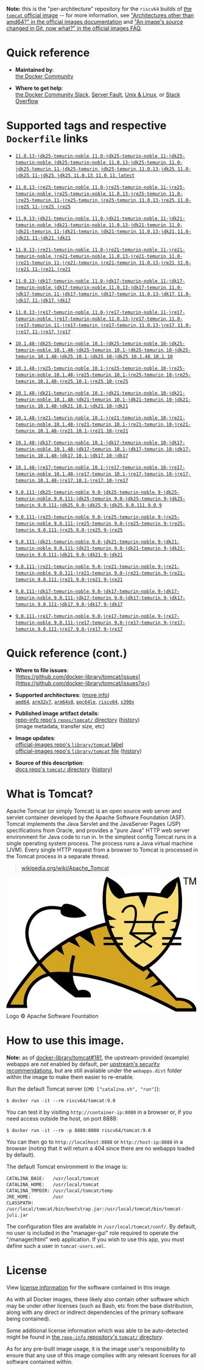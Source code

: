 <!--

********************************************************************************

WARNING:

    DO NOT EDIT "tomcat/README.md"

    IT IS AUTO-GENERATED

    (from the other files in "tomcat/" combined with a set of templates)

********************************************************************************

-->

**Note:** this is the "per-architecture" repository for the `riscv64` builds of [the `tomcat` official image](https://hub.docker.com/_/tomcat) -- for more information, see ["Architectures other than amd64?" in the official images documentation](https://github.com/docker-library/official-images#architectures-other-than-amd64) and ["An image's source changed in Git, now what?" in the official images FAQ](https://github.com/docker-library/faq#an-images-source-changed-in-git-now-what).

# Quick reference

-	**Maintained by**:  
	[the Docker Community](https://github.com/docker-library/tomcat)

-	**Where to get help**:  
	[the Docker Community Slack](https://dockr.ly/comm-slack), [Server Fault](https://serverfault.com/help/on-topic), [Unix & Linux](https://unix.stackexchange.com/help/on-topic), or [Stack Overflow](https://stackoverflow.com/help/on-topic)

# Supported tags and respective `Dockerfile` links

-	[`11.0.13-jdk25-temurin-noble`, `11.0-jdk25-temurin-noble`, `11-jdk25-temurin-noble`, `jdk25-temurin-noble`, `11.0.13-jdk25-temurin`, `11.0-jdk25-temurin`, `11-jdk25-temurin`, `jdk25-temurin`, `11.0.13-jdk25`, `11.0-jdk25`, `11-jdk25`, `jdk25`, `11.0.13`, `11.0`, `11`, `latest`](https://github.com/docker-library/tomcat/blob/1ecfffb225b58096cf8b93aed73fa25c2320d99c/11.0/jdk25/temurin-noble/Dockerfile)

-	[`11.0.13-jre25-temurin-noble`, `11.0-jre25-temurin-noble`, `11-jre25-temurin-noble`, `jre25-temurin-noble`, `11.0.13-jre25-temurin`, `11.0-jre25-temurin`, `11-jre25-temurin`, `jre25-temurin`, `11.0.13-jre25`, `11.0-jre25`, `11-jre25`, `jre25`](https://github.com/docker-library/tomcat/blob/1ecfffb225b58096cf8b93aed73fa25c2320d99c/11.0/jre25/temurin-noble/Dockerfile)

-	[`11.0.13-jdk21-temurin-noble`, `11.0-jdk21-temurin-noble`, `11-jdk21-temurin-noble`, `jdk21-temurin-noble`, `11.0.13-jdk21-temurin`, `11.0-jdk21-temurin`, `11-jdk21-temurin`, `jdk21-temurin`, `11.0.13-jdk21`, `11.0-jdk21`, `11-jdk21`, `jdk21`](https://github.com/docker-library/tomcat/blob/1ecfffb225b58096cf8b93aed73fa25c2320d99c/11.0/jdk21/temurin-noble/Dockerfile)

-	[`11.0.13-jre21-temurin-noble`, `11.0-jre21-temurin-noble`, `11-jre21-temurin-noble`, `jre21-temurin-noble`, `11.0.13-jre21-temurin`, `11.0-jre21-temurin`, `11-jre21-temurin`, `jre21-temurin`, `11.0.13-jre21`, `11.0-jre21`, `11-jre21`, `jre21`](https://github.com/docker-library/tomcat/blob/1ecfffb225b58096cf8b93aed73fa25c2320d99c/11.0/jre21/temurin-noble/Dockerfile)

-	[`11.0.13-jdk17-temurin-noble`, `11.0-jdk17-temurin-noble`, `11-jdk17-temurin-noble`, `jdk17-temurin-noble`, `11.0.13-jdk17-temurin`, `11.0-jdk17-temurin`, `11-jdk17-temurin`, `jdk17-temurin`, `11.0.13-jdk17`, `11.0-jdk17`, `11-jdk17`, `jdk17`](https://github.com/docker-library/tomcat/blob/1ecfffb225b58096cf8b93aed73fa25c2320d99c/11.0/jdk17/temurin-noble/Dockerfile)

-	[`11.0.13-jre17-temurin-noble`, `11.0-jre17-temurin-noble`, `11-jre17-temurin-noble`, `jre17-temurin-noble`, `11.0.13-jre17-temurin`, `11.0-jre17-temurin`, `11-jre17-temurin`, `jre17-temurin`, `11.0.13-jre17`, `11.0-jre17`, `11-jre17`, `jre17`](https://github.com/docker-library/tomcat/blob/1ecfffb225b58096cf8b93aed73fa25c2320d99c/11.0/jre17/temurin-noble/Dockerfile)

-	[`10.1.48-jdk25-temurin-noble`, `10.1-jdk25-temurin-noble`, `10-jdk25-temurin-noble`, `10.1.48-jdk25-temurin`, `10.1-jdk25-temurin`, `10-jdk25-temurin`, `10.1.48-jdk25`, `10.1-jdk25`, `10-jdk25`, `10.1.48`, `10.1`, `10`](https://github.com/docker-library/tomcat/blob/480e55f6c958e717cc9aa8923cffa4fa3d362133/10.1/jdk25/temurin-noble/Dockerfile)

-	[`10.1.48-jre25-temurin-noble`, `10.1-jre25-temurin-noble`, `10-jre25-temurin-noble`, `10.1.48-jre25-temurin`, `10.1-jre25-temurin`, `10-jre25-temurin`, `10.1.48-jre25`, `10.1-jre25`, `10-jre25`](https://github.com/docker-library/tomcat/blob/480e55f6c958e717cc9aa8923cffa4fa3d362133/10.1/jre25/temurin-noble/Dockerfile)

-	[`10.1.48-jdk21-temurin-noble`, `10.1-jdk21-temurin-noble`, `10-jdk21-temurin-noble`, `10.1.48-jdk21-temurin`, `10.1-jdk21-temurin`, `10-jdk21-temurin`, `10.1.48-jdk21`, `10.1-jdk21`, `10-jdk21`](https://github.com/docker-library/tomcat/blob/480e55f6c958e717cc9aa8923cffa4fa3d362133/10.1/jdk21/temurin-noble/Dockerfile)

-	[`10.1.48-jre21-temurin-noble`, `10.1-jre21-temurin-noble`, `10-jre21-temurin-noble`, `10.1.48-jre21-temurin`, `10.1-jre21-temurin`, `10-jre21-temurin`, `10.1.48-jre21`, `10.1-jre21`, `10-jre21`](https://github.com/docker-library/tomcat/blob/480e55f6c958e717cc9aa8923cffa4fa3d362133/10.1/jre21/temurin-noble/Dockerfile)

-	[`10.1.48-jdk17-temurin-noble`, `10.1-jdk17-temurin-noble`, `10-jdk17-temurin-noble`, `10.1.48-jdk17-temurin`, `10.1-jdk17-temurin`, `10-jdk17-temurin`, `10.1.48-jdk17`, `10.1-jdk17`, `10-jdk17`](https://github.com/docker-library/tomcat/blob/480e55f6c958e717cc9aa8923cffa4fa3d362133/10.1/jdk17/temurin-noble/Dockerfile)

-	[`10.1.48-jre17-temurin-noble`, `10.1-jre17-temurin-noble`, `10-jre17-temurin-noble`, `10.1.48-jre17-temurin`, `10.1-jre17-temurin`, `10-jre17-temurin`, `10.1.48-jre17`, `10.1-jre17`, `10-jre17`](https://github.com/docker-library/tomcat/blob/480e55f6c958e717cc9aa8923cffa4fa3d362133/10.1/jre17/temurin-noble/Dockerfile)

-	[`9.0.111-jdk25-temurin-noble`, `9.0-jdk25-temurin-noble`, `9-jdk25-temurin-noble`, `9.0.111-jdk25-temurin`, `9.0-jdk25-temurin`, `9-jdk25-temurin`, `9.0.111-jdk25`, `9.0-jdk25`, `9-jdk25`, `9.0.111`, `9.0`, `9`](https://github.com/docker-library/tomcat/blob/64514e960376b7e889c705ce48f6a57af1cff0de/9.0/jdk25/temurin-noble/Dockerfile)

-	[`9.0.111-jre25-temurin-noble`, `9.0-jre25-temurin-noble`, `9-jre25-temurin-noble`, `9.0.111-jre25-temurin`, `9.0-jre25-temurin`, `9-jre25-temurin`, `9.0.111-jre25`, `9.0-jre25`, `9-jre25`](https://github.com/docker-library/tomcat/blob/64514e960376b7e889c705ce48f6a57af1cff0de/9.0/jre25/temurin-noble/Dockerfile)

-	[`9.0.111-jdk21-temurin-noble`, `9.0-jdk21-temurin-noble`, `9-jdk21-temurin-noble`, `9.0.111-jdk21-temurin`, `9.0-jdk21-temurin`, `9-jdk21-temurin`, `9.0.111-jdk21`, `9.0-jdk21`, `9-jdk21`](https://github.com/docker-library/tomcat/blob/64514e960376b7e889c705ce48f6a57af1cff0de/9.0/jdk21/temurin-noble/Dockerfile)

-	[`9.0.111-jre21-temurin-noble`, `9.0-jre21-temurin-noble`, `9-jre21-temurin-noble`, `9.0.111-jre21-temurin`, `9.0-jre21-temurin`, `9-jre21-temurin`, `9.0.111-jre21`, `9.0-jre21`, `9-jre21`](https://github.com/docker-library/tomcat/blob/64514e960376b7e889c705ce48f6a57af1cff0de/9.0/jre21/temurin-noble/Dockerfile)

-	[`9.0.111-jdk17-temurin-noble`, `9.0-jdk17-temurin-noble`, `9-jdk17-temurin-noble`, `9.0.111-jdk17-temurin`, `9.0-jdk17-temurin`, `9-jdk17-temurin`, `9.0.111-jdk17`, `9.0-jdk17`, `9-jdk17`](https://github.com/docker-library/tomcat/blob/64514e960376b7e889c705ce48f6a57af1cff0de/9.0/jdk17/temurin-noble/Dockerfile)

-	[`9.0.111-jre17-temurin-noble`, `9.0-jre17-temurin-noble`, `9-jre17-temurin-noble`, `9.0.111-jre17-temurin`, `9.0-jre17-temurin`, `9-jre17-temurin`, `9.0.111-jre17`, `9.0-jre17`, `9-jre17`](https://github.com/docker-library/tomcat/blob/64514e960376b7e889c705ce48f6a57af1cff0de/9.0/jre17/temurin-noble/Dockerfile)

# Quick reference (cont.)

-	**Where to file issues**:  
	[https://github.com/docker-library/tomcat/issues](https://github.com/docker-library/tomcat/issues?q=)

-	**Supported architectures**: ([more info](https://github.com/docker-library/official-images#architectures-other-than-amd64))  
	[`amd64`](https://hub.docker.com/r/amd64/tomcat/), [`arm32v7`](https://hub.docker.com/r/arm32v7/tomcat/), [`arm64v8`](https://hub.docker.com/r/arm64v8/tomcat/), [`ppc64le`](https://hub.docker.com/r/ppc64le/tomcat/), [`riscv64`](https://hub.docker.com/r/riscv64/tomcat/), [`s390x`](https://hub.docker.com/r/s390x/tomcat/)

-	**Published image artifact details**:  
	[repo-info repo's `repos/tomcat/` directory](https://github.com/docker-library/repo-info/blob/master/repos/tomcat) ([history](https://github.com/docker-library/repo-info/commits/master/repos/tomcat))  
	(image metadata, transfer size, etc)

-	**Image updates**:  
	[official-images repo's `library/tomcat` label](https://github.com/docker-library/official-images/issues?q=label%3Alibrary%2Ftomcat)  
	[official-images repo's `library/tomcat` file](https://github.com/docker-library/official-images/blob/master/library/tomcat) ([history](https://github.com/docker-library/official-images/commits/master/library/tomcat))

-	**Source of this description**:  
	[docs repo's `tomcat/` directory](https://github.com/docker-library/docs/tree/master/tomcat) ([history](https://github.com/docker-library/docs/commits/master/tomcat))

# What is Tomcat?

Apache Tomcat (or simply Tomcat) is an open source web server and servlet container developed by the Apache Software Foundation (ASF). Tomcat implements the Java Servlet and the JavaServer Pages (JSP) specifications from Oracle, and provides a "pure Java" HTTP web server environment for Java code to run in. In the simplest config Tomcat runs in a single operating system process. The process runs a Java virtual machine (JVM). Every single HTTP request from a browser to Tomcat is processed in the Tomcat process in a separate thread.

> [wikipedia.org/wiki/Apache_Tomcat](https://en.wikipedia.org/wiki/Apache_Tomcat)

![logo](https://raw.githubusercontent.com/docker-library/docs/8e31eb93a02d504d0cfe1da435aa31b377fc627d/tomcat/logo.png)Logo &copy; Apache Software Fountation

# How to use this image.

**Note:** as of [docker-library/tomcat#181](https://github.com/docker-library/tomcat/pull/181), the upstream-provided (example) webapps are *not* enabled by default, per [upstream's security recommendations](https://tomcat.apache.org/tomcat-9.0-doc/security-howto.html#Default_web_applications), but are still available under the `webapps.dist` folder within the image to make them easier to re-enable.

Run the default Tomcat server (`CMD ["catalina.sh", "run"]`):

```console
$ docker run -it --rm riscv64/tomcat:9.0
```

You can test it by visiting `http://container-ip:8080` in a browser or, if you need access outside the host, on port 8888:

```console
$ docker run -it --rm -p 8888:8080 riscv64/tomcat:9.0
```

You can then go to `http://localhost:8888` or `http://host-ip:8888` in a browser (noting that it will return a 404 since there are no webapps loaded by default).

The default Tomcat environment in the image is:

	CATALINA_BASE:   /usr/local/tomcat
	CATALINA_HOME:   /usr/local/tomcat
	CATALINA_TMPDIR: /usr/local/tomcat/temp
	JRE_HOME:        /usr
	CLASSPATH:       /usr/local/tomcat/bin/bootstrap.jar:/usr/local/tomcat/bin/tomcat-juli.jar

The configuration files are available in `/usr/local/tomcat/conf/`. By default, no user is included in the "manager-gui" role required to operate the "/manager/html" web application. If you wish to use this app, you must define such a user in `tomcat-users.xml`.

# License

View [license information](https://www.apache.org/licenses/LICENSE-2.0) for the software contained in this image.

As with all Docker images, these likely also contain other software which may be under other licenses (such as Bash, etc from the base distribution, along with any direct or indirect dependencies of the primary software being contained).

Some additional license information which was able to be auto-detected might be found in [the `repo-info` repository's `tomcat/` directory](https://github.com/docker-library/repo-info/tree/master/repos/tomcat).

As for any pre-built image usage, it is the image user's responsibility to ensure that any use of this image complies with any relevant licenses for all software contained within.
